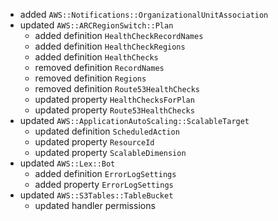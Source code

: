 - added `AWS::Notifications::OrganizationalUnitAssociation`
- updated `AWS::ARCRegionSwitch::Plan`
  - added definition `HealthCheckRecordNames`
  - added definition `HealthCheckRegions`
  - added definition `HealthChecks`
  - removed definition `RecordNames`
  - removed definition `Regions`
  - removed definition `Route53HealthChecks`
  - updated property `HealthChecksForPlan`
  - updated property `Route53HealthChecks`
- updated `AWS::ApplicationAutoScaling::ScalableTarget`
  - updated definition `ScheduledAction`
  - updated property `ResourceId`
  - updated property `ScalableDimension`
- updated `AWS::Lex::Bot`
  - added definition `ErrorLogSettings`
  - added property `ErrorLogSettings`
- updated `AWS::S3Tables::TableBucket`
  - updated handler permissions
